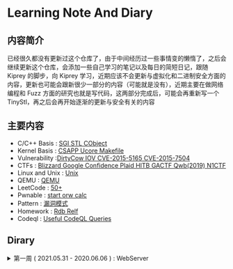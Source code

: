 # Learning Note And Diary

## 内容简介

已经很久都没有更新过这个仓库了，由于中间经历过一些事情变的懒惰了，之后会继续更新这个仓库，会添加一些自己学习的笔记以及每日的简短日记，跟随 Kiprey 的脚步，向 Kiprey 学习，近期应该不会更新与虚拟化和二进制安全方面的内容，更新也可能会跟新很少一部分的内容（可能就是没有），近期主要在做网络编程和 Fuzz 方面的研究也就是写代码，这两部分完成后，可能会再重新写一个 TinyStl，再之后会再开始逐渐的更新与安全有关的内容

## 主要内容

- C/C++ Basis : [SGI STL CObject](C++/)
- Kernel Basis : [CSAPP Ucore Makefile](Kernel/)
- Vulnerability :[DirtyCow IOV CVE-2015-5165 CVE-2015-7504](Vulnerability/)
- CTFs : [Blizzard Google Confidence Plaid HITB GACTF Qwb(2019) N1CTF](CTFs/)
- Linux and Unix : [Unix](Unix/)
- QEMU : [QEMU](QEMU/)
- LeetCode : [50+](LeetCode)
- Pwnable : [start orw calc](Pwnable/)
- Pattern : [漏洞模式](Pattern/)
- Homework : [Rdb Relf](Homework/)
- Codeql : [Useful CodeQL Queries](Codeql/)

## Dirary

<details>
<summary>第一周  ( 2021.05.31 - 2020.06.06 )  :  WebServer</summary>

- 2021.05.31：

 - [x] select, poll, epoll 三种 IO 多路复用模型的学习
 - [ ] 多线程编程相关知识的学习
 - [ ] Rust 相关内容的学习

- 2021.06.01：


- 2021.06.02：

- 2021.06.03：
  
- 2021.06.04：

- 2021.06.05：

- 2021.06.06：

</details>
